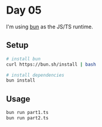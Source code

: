 # Day 05

I'm using [bun](https://bun.sh/) as the JS/TS runtime.

## Setup

```sh
# install bun
curl https://bun.sh/install | bash

# install dependencies
bun install
```

## Usage

```sh
bun run part1.ts
bun run part2.ts
```
